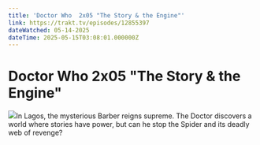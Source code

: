 ```yaml
---
title: 'Doctor Who  2x05 "The Story & the Engine"' 
link: https://trakt.tv/episodes/12855397
dateWatched: 05-14-2025
dateTime: 2025-05-15T03:08:01.000000Z
---
```

# Doctor Who  2x05 "The Story & the Engine"

![](https://walter-r2.trakt.tv/images/episodes/012/855/397/screenshots/thumb/eb6bafc737.jpg)In Lagos, the mysterious Barber reigns supreme. The Doctor discovers a world where stories have power, but can he stop the Spider and its deadly web of revenge?